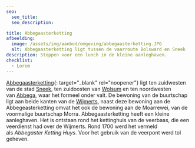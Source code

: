 ```yaml
---
seo:
  seo_title:
  seo_description:

title: Abbegaasterketting
afbeelding:
  image: /assets/img/aanbod/omgeving/abbegaasterketting.JPG
  alt: Abbegaasterketting ligt tussen de vaarroute Bolsward en Sneek
description: Stoppen voor een lunch in de kleine aanleghaven.
checklist:
  - Lorem
---
```


[Abbegaasterketting](https://nl.wikipedia.org/wiki/Abbegaasterketting){: target="_blank" rel="noopener"} ligt ten zuidwesten van de stad&nbsp;[Sneek](https://nl.wikipedia.org/wiki/Sneek_&#40;stad&#41;), ten zuidoosten van&nbsp;[Wolsum](https://nl.wikipedia.org/wiki/Wolsum)&nbsp;en ten noordwesten van&nbsp;[Abbega](https://nl.wikipedia.org/wiki/Abbega), waar het formeel onder valt. De bewoning van de buurtschap ligt aan beide kanten van de&nbsp;[Wijmerts](https://nl.wikipedia.org/wiki/Wijmerts), naast deze bewoning aan de Abbegeasterketting omvat het ook de bewoning aan de Moarrewei, van de voormalige buurtschap Morra. Abbegaasterketting heeft een kleine aanleghaven. Het is ontstaan rond het kettinghuis van de veerbaas, die een veerdienst had over de Wijmerts. Rond 1700 werd het vermeld als&nbsp;_Abbegaster Ketting Huys_. Voor het gebruik van de veerpont werd tol geheven.
